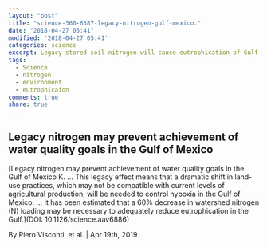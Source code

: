 ```yaml
---
layout: "post"
title: "science-360-6387-legacy-nitrogen-gulf-mexico."
date: "2018-04-27 05:41"
modified: '2018-04-27 05:41'
categories: science
excerpt: Legacy stored soil nitrogen will cause eutrophication of Gulf of Mexico even if nitrogen fertilization is reduced.
tags:
  - Science
  - nitrogen
  - environment
  - eutrophicaion
comments: true
share: true
---
```


## Legacy nitrogen may prevent achievement of water quality goals in the Gulf of Mexico

[Legacy nitrogen may prevent achievement of water quality goals in the Gulf of Mexico K. ... This legacy effect means that a dramatic shift in land-use practices, which may not be compatible with current levels of agricultural production, will be needed to control hypoxia in the Gulf of Mexico. ... It has been estimated that a 60% decrease in watershed nitrogen (N) loading may be necessary to adequately reduce eutrophication in the Gulf.](DOI: 10.1126/science.aav6886)

By Piero Visconti, et al. | Apr 19th, 2019
